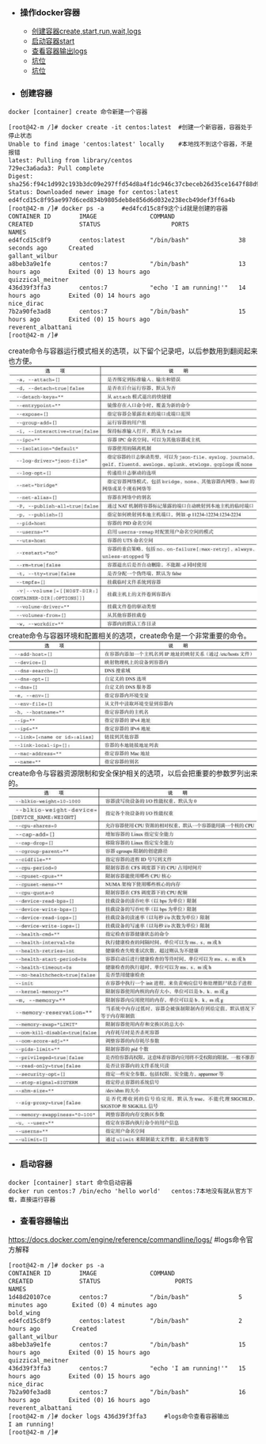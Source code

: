 + ### 操作docker容器
    + [创建容器create,start,run,wait,logs](#创建容器)
	+ [启动容器start](#启动容器)
	+ [查看容器输出logs](#查看容器输出)
	+ [坑位](#坑位)
	+ [坑位](#坑位)
+ ### 创建容器
`docker [container] create 命令新建一个容器`    
```
[root@42-m /]# docker create -it centos:latest	#创建一个新容器，容器处于停止状态
Unable to find image 'centos:latest' locally	#本地找不到这个容器，不是报错
latest: Pulling from library/centos
729ec3a6ada3: Pull complete 
Digest: sha256:f94c1d992c193b3dc09e297ffd54d8a4f1dc946c37cbeceb26d35ce1647f88d9
Status: Downloaded newer image for centos:latest
ed4fcd15c8f95ae997d6ced834b9805deb8e856d6d032e238ecb49def3ff6a4b
[root@42-m /]# docker ps -a		#ed4fcd15c8f9这个id就是创建的容器
CONTAINER ID        IMAGE               COMMAND                  CREATED             STATUS                    PORTS               NAMES
ed4fcd15c8f9        centos:latest       "/bin/bash"              38 seconds ago      Created                                       gallant_wilbur
a8beb3a9e1fe        centos:7            "/bin/bash"              13 hours ago        Exited (0) 13 hours ago                       quizzical_meitner
436d39f3ffa3        centos:7            "echo 'I am running!'"   14 hours ago        Exited (0) 14 hours ago                       nice_dirac
7b2a90fe3ad8        centos:7            "/bin/bash"              15 hours ago        Exited (0) 15 hours ago                       reverent_albattani
[root@42-m /]#
```
create命令与容器运行模式相关的选项，以下留个记录吧，以后参数用到翻阅起来也方便。
![](https://github.com/Kingserch/Job-accumulation/blob/Docker/images/create1.jpg)  
create命令与容器环境和配置相关的选项，create命令是一个非常重要的命令。
![](https://github.com/Kingserch/Job-accumulation/blob/Docker/images/create2.jpg)  
create命令与容器资源限制和安全保护相关的选项，以后会把重要的参数罗列出来的。
![](https://github.com/Kingserch/Job-accumulation/blob/Docker/images/create3.jpg)  
+ ### 启动容器
`docker [container] start 命令启动容器`  
`docker run centos:7 /bin/echo 'hello world'   centos:7本地没有就从官方下载，直接运行容器`
+ ### 查看容器输出
https://docs.docker.com/engine/reference/commandline/logs/	#logs命令官方解释
```
[root@42-m /]# docker ps -a
CONTAINER ID        IMAGE               COMMAND                  CREATED             STATUS                     PORTS               NAMES
1d48d20107ce        centos:7            "/bin/bash"              5 minutes ago       Exited (0) 4 minutes ago                       bold_wing
ed4fcd15c8f9        centos:latest       "/bin/bash"              2 hours ago         Created                                        gallant_wilbur
a8beb3a9e1fe        centos:7            "/bin/bash"              15 hours ago        Exited (0) 15 hours ago                        quizzical_meitner
436d39f3ffa3        centos:7            "echo 'I am running!'"   15 hours ago        Exited (0) 15 hours ago                        nice_dirac
7b2a90fe3ad8        centos:7            "/bin/bash"              16 hours ago        Exited (0) 16 hours ago                        reverent_albattani
[root@42-m /]# docker logs 436d39f3ffa3		#logs命令查看容器输出
I am running!
[root@42-m /]#
```
